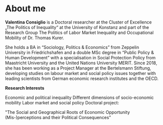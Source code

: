 

# About me

**Valentina Consiglio** is a Doctoral researcher at the Cluster of Excellence „The Politics of Inequality“ at the University of Konstanz and part of the Research Group The Politics of Labor Market Inequality and Occupational Mobility of Dr. Thomas Kurer. 

She holds a BA in “Sociology, Politics \& Economics” from Zeppelin University in Friedrichshafen and a double MSc degree in “Public Policy \& Human Development” with a specialisation in Social Protection Policy from Maastricht University and the United Nations University MERIT. Since 2018, she has been working as a Project Manager at the Bertelsmann Stiftung, developing studies on labour market and social policy issues together with leading scientists from German economic research institutes and the OECD.

**Research Interests** 

Economic and political inequality
Different dimensions of socio-economic mobility 
Labor market and social policy
Doctoral project:

"The Social and Geographical Roots of Economic Opportunity (Mis-)perceptions and their Political Consequences"